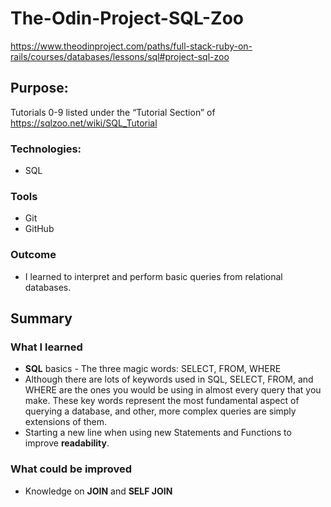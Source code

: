 # The-Odin-Project-SQL-Zoo
https://www.theodinproject.com/paths/full-stack-ruby-on-rails/courses/databases/lessons/sql#project-sql-zoo


## Purpose: 
Tutorials 0-9 listed under the “Tutorial Section” of https://sqlzoo.net/wiki/SQL_Tutorial


### Technologies:
* SQL 


### Tools
* Git
* GitHub


### Outcome
* I learned to interpret and perform basic queries from relational databases. 


## Summary

### What I learned
* **SQL** basics - The three magic words: SELECT, FROM, WHERE
* Although there are lots of keywords used in SQL, SELECT, FROM, and WHERE are the ones you would be using in almost every query that you make. These key words represent the most fundamental aspect of querying a database, and other, more complex queries are simply extensions of them.
* Starting a new line when using new Statements and Functions to improve **readability**.


### What could be improved
* Knowledge on **JOIN** and **SELF JOIN**
